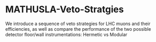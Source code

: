 # MATHUSLA-Veto-Stratgies
 We introduce a sequence of veto strategies for LHC muons and their efficiencies, as well as compare the performance of the two possible detector floor/wall instrumentations: Hermetic vs Modular  
